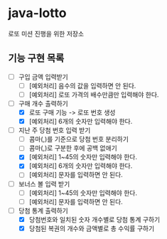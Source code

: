 # java-lotto
로또 미션 진행을 위한 저장소

## 기능 구현 목록
- [ ] 구입 금액 입력받기
    - [ ] [예외처리] 음수의 값을 입력하면 안 된다.
    - [ ] [예외처리] 로또 가격의 배수만큼만 입력해야 한다.
- [ ] 구매 개수 출력하기
  - [x] 로또 구매 기능 -> 로또 번호 생성
  - [x] [예외처리] 6개의 숫자만 입력해야 한다.
- [ ] 지난 주 당첨 번호 입력 받기
    - [ ] 콤마(,)를 기준으로 당첨 번호 분리하기
    - [ ] 콤마(,)로 구분한 후에 공백 없애기
    - [x] [예외처리] 1~45의 숫자만 입력해야 한다.
    - [x] [예외처리] 6개의 숫자만 입력해야 한다.
    - [ ] [예외처리] 문자를 입력하면 안 된다.
- [ ] 보너스 볼 입력 받기
  - [ ] [예외처리] 1~45의 숫자만 입력해야 한다.
  - [ ] [예외처리] 문자를 입력하면 안 된다.
- [ ] 당첨 통계 출력하기
  - [x] 당첨번호와 일치된 숫자 개수별로 당첨 통계 구하기
  - [x] 당첨된 복권의 개수와 금액별로 총 수익률 구하기